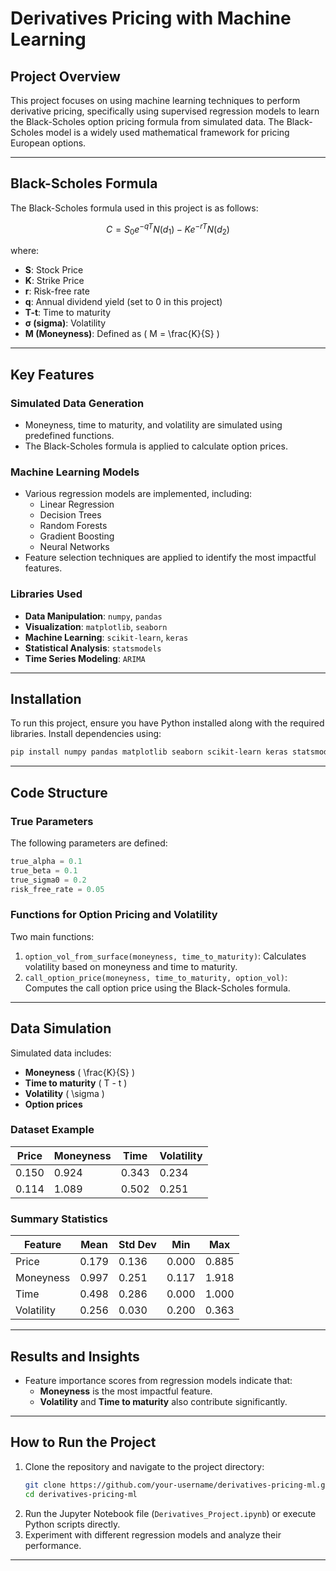# Derivatives Pricing with Machine Learning

## Project Overview
This project focuses on using machine learning techniques to perform derivative pricing, specifically using supervised regression models to learn the Black-Scholes option pricing formula from simulated data. The Black-Scholes model is a widely used mathematical framework for pricing European options.

---

## Black-Scholes Formula
The Black-Scholes formula used in this project is as follows:

```math
C = S_0 e^{-qT} N(d_1) - K e^{-rT} N(d_2)
```

where:

- **S**: Stock Price  
- **K**: Strike Price  
- **r**: Risk-free rate  
- **q**: Annual dividend yield (set to 0 in this project)  
- **T-t**: Time to maturity  
- **σ (sigma)**: Volatility  
- **M (Moneyness)**: Defined as \( M = \frac{K}{S} \)

---

## Key Features
### Simulated Data Generation
- Moneyness, time to maturity, and volatility are simulated using predefined functions.
- The Black-Scholes formula is applied to calculate option prices.

### Machine Learning Models
- Various regression models are implemented, including:
  - Linear Regression
  - Decision Trees
  - Random Forests
  - Gradient Boosting
  - Neural Networks
- Feature selection techniques are applied to identify the most impactful features.

### Libraries Used
- **Data Manipulation**: `numpy`, `pandas`
- **Visualization**: `matplotlib`, `seaborn`
- **Machine Learning**: `scikit-learn`, `keras`
- **Statistical Analysis**: `statsmodels`
- **Time Series Modeling**: `ARIMA`

---

## Installation
To run this project, ensure you have Python installed along with the required libraries. Install dependencies using:

```bash
pip install numpy pandas matplotlib seaborn scikit-learn keras statsmodels
```

---

## Code Structure
### True Parameters
The following parameters are defined:

```python
true_alpha = 0.1
true_beta = 0.1
true_sigma0 = 0.2
risk_free_rate = 0.05
```

### Functions for Option Pricing and Volatility
Two main functions:
1. `option_vol_from_surface(moneyness, time_to_maturity)`: Calculates volatility based on moneyness and time to maturity.
2. `call_option_price(moneyness, time_to_maturity, option_vol)`: Computes the call option price using the Black-Scholes formula.

---

## Data Simulation
Simulated data includes:
- **Moneyness** \( \frac{K}{S} \)
- **Time to maturity** \( T - t \)
- **Volatility** \( \sigma \)
- **Option prices**

### Dataset Example
| Price | Moneyness | Time | Volatility |
|-------|----------|------|------------|
| 0.150 | 0.924    | 0.343 | 0.234      |
| 0.114 | 1.089    | 0.502 | 0.251      |

### Summary Statistics
| Feature   | Mean  | Std Dev | Min  | Max  |
|-----------|-------|---------|------|------|
| Price     | 0.179 | 0.136   | 0.000 | 0.885 |
| Moneyness | 0.997 | 0.251   | 0.117 | 1.918 |
| Time      | 0.498 | 0.286   | 0.000 | 1.000 |
| Volatility | 0.256 | 0.030  | 0.200 | 0.363 |

---

## Results and Insights
- Feature importance scores from regression models indicate that:
  - **Moneyness** is the most impactful feature.
  - **Volatility** and **Time to maturity** also contribute significantly.

---

## How to Run the Project
1. Clone the repository and navigate to the project directory:
   ```bash
   git clone https://github.com/your-username/derivatives-pricing-ml.git
   cd derivatives-pricing-ml
   ```
2. Run the Jupyter Notebook file (`Derivatives_Project.ipynb`) or execute Python scripts directly.
3. Experiment with different regression models and analyze their performance.

---




